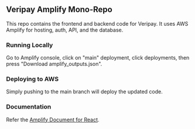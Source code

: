 ## Veripay Amplify Mono-Repo

This repo contains the frontend and backend code for Veripay.
It uses AWS Amplify for hosting, auth, API, and the database.

### Running Locally

Go to Amplify console, click on "main" deployment, click
deployments, then press "Download amplify_outputs.json".

### Deploying to AWS

Simply pushing to the main branch will deploy the updated
code.

### Documentation

Refer the [Amplify Document for React](https://docs.amplify.aws/react/).

